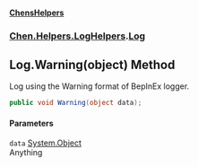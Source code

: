 #### [ChensHelpers](./index.md 'index')
### [Chen.Helpers.LogHelpers](./Chen-Helpers-LogHelpers.md 'Chen.Helpers.LogHelpers').[Log](./Chen-Helpers-LogHelpers-Log.md 'Chen.Helpers.LogHelpers.Log')
## Log.Warning(object) Method
Log using the Warning format of BepInEx logger.  
```csharp
public void Warning(object data);
```
#### Parameters
<a name='Chen-Helpers-LogHelpers-Log-Warning(object)-data'></a>
`data` [System.Object](https://docs.microsoft.com/en-us/dotnet/api/System.Object 'System.Object')  
Anything  
  
